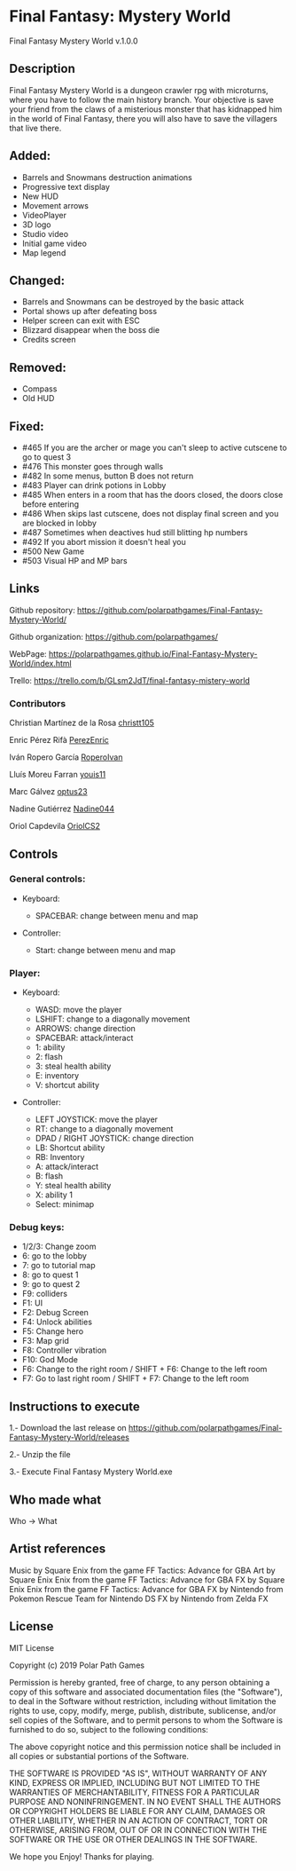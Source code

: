 ﻿# Final Fantasy: Mystery World

Final Fantasy Mystery World v.1.0.0

## Description

Final Fantasy Mystery World is a dungeon crawler rpg with microturns, where you have
to follow the main history branch. Your objective is save your friend from the claws
of a misterious monster that has kidnapped him in the world of Final Fantasy, there you
will also have to save the villagers that live there.

Added: 
--------
- Barrels and Snowmans destruction animations
- Progressive text display
- New HUD
- Movement arrows
- VideoPlayer
- 3D logo
- Studio video
- Initial game video
- Map legend

Changed:
--------
- Barrels and Snowmans can be destroyed by the basic attack
- Portal shows up after defeating boss
- Helper screen can exit with ESC
- Blizzard disappear when the boss die
- Credits screen
 

Removed: 
--------
- Compass
- Old HUD

Fixed: 
--------
- #465 If you are the archer or mage you can't sleep to active cutscene to go to quest 3
- #476 This monster goes through walls
- #482 In some menus, button B does not return
- #483 Player can drink potions in Lobby
- #485 When enters in a room that has the doors closed, the doors close before entering
- #486 When skips last cutscene, does not display final screen and you are blocked in lobby
- #487 Sometimes when deactives hud still blitting hp numbers
- #492 If you abort mission it doesn't heal you
- #500 New Game
- #503 Visual HP and MP bars

## Links

Github repository: https://github.com/polarpathgames/Final-Fantasy-Mystery-World/

Github organization: https://github.com/polarpathgames/

WebPage: https://polarpathgames.github.io/Final-Fantasy-Mystery-World/index.html

Trello: https://trello.com/b/GLsm2JdT/final-fantasy-mistery-world

### Contributors

Christian Martínez de la Rosa [christt105](https://github.com/christt105)

Enric Pérez Rifà [PerezEnric](https://github.com/PerezEnric)

Iván Ropero García [RoperoIvan](https://github.com/RoperoIvan)

Lluís Moreu Farran [youis11](https://github.com/youis11)

Marc Gálvez [optus23](https://github.com/optus23)

Nadine Gutiérrez [Nadine044](https://github.com/Nadine044)

Oriol Capdevila [OriolCS2](https://github.com/OriolCS2) 

## Controls
### General controls:

- Keyboard:

  - SPACEBAR: change between menu and map

- Controller:

  - Start: change between menu and map

### Player: 

- Keyboard:
  
  - WASD: move the player
  - LSHIFT: change to a diagonally movement
  - ARROWS: change direction
  - SPACEBAR: attack/interact
  - 1: ability
  - 2: flash
  - 3: steal health ability
  - E: inventory
  - V: shortcut ability

- Controller:
  
  - LEFT JOYSTICK: move the player
  - RT: change to a diagonally movement
  - DPAD / RIGHT JOYSTICK: change direction
  - LB: Shortcut ability
  - RB: Inventory
  - A: attack/interact
  - B: flash
  - Y: steal health ability
  - X: ability 1
  - Select: minimap


### Debug keys:

- 1/2/3: Change zoom
- 6: go to the lobby
- 7: go to tutorial map
- 8: go to quest 1
- 9: go to quest 2
- F9: colliders
- F1: UI
- F2: Debug Screen
- F4: Unlock abilities
- F5: Change hero
- F3: Map grid
- F8: Controller vibration
- F10: God Mode
- F6: Change to the right room / SHIFT + F6: Change to the left room
- F7: Go to last right room / SHIFT + F7: Change to the left room


## Instructions to execute

1.- Download the last release on https://github.com/polarpathgames/Final-Fantasy-Mystery-World/releases

2.- Unzip the file

3.- Execute Final Fantasy Mystery World.exe


## Who made what

Who -> What

## Artist references

Music by Square Enix from the game FF Tactics: Advance for GBA
Art by Square Enix Enix from the game FF Tactics: Advance for GBA
FX by Square Enix Enix from the game FF Tactics: Advance for GBA
FX by Nintendo from Pokemon Rescue Team for Nintendo DS
FX by Nintendo from Zelda
FX 

## License

MIT License

Copyright (c) 2019 Polar Path Games

Permission is hereby granted, free of charge, to any person obtaining a copy
of this software and associated documentation files (the "Software"), to deal
in the Software without restriction, including without limitation the rights
to use, copy, modify, merge, publish, distribute, sublicense, and/or sell
copies of the Software, and to permit persons to whom the Software is
furnished to do so, subject to the following conditions:

The above copyright notice and this permission notice shall be included in all
copies or substantial portions of the Software.

THE SOFTWARE IS PROVIDED "AS IS", WITHOUT WARRANTY OF ANY KIND, EXPRESS OR
IMPLIED, INCLUDING BUT NOT LIMITED TO THE WARRANTIES OF MERCHANTABILITY,
FITNESS FOR A PARTICULAR PURPOSE AND NONINFRINGEMENT. IN NO EVENT SHALL THE
AUTHORS OR COPYRIGHT HOLDERS BE LIABLE FOR ANY CLAIM, DAMAGES OR OTHER
LIABILITY, WHETHER IN AN ACTION OF CONTRACT, TORT OR OTHERWISE, ARISING FROM,
OUT OF OR IN CONNECTION WITH THE SOFTWARE OR THE USE OR OTHER DEALINGS IN THE
SOFTWARE.

We hope you Enjoy! Thanks for playing.
